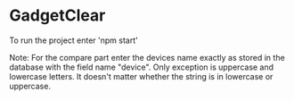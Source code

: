# GadgetClear

To run the project enter 'npm start'

Note: For the compare part enter the devices name exactly as stored in the database with the field name "device". Only exception is uppercase and lowercase letters. It doesn't matter whether the string is in lowercase or uppercase.
